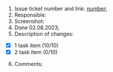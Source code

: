 1. Issue ticket number and link: [number]();
2. Responsible:
3. Screenshot:
4. Done 02.08.2023;
5. Description of changes:
  - [x] 1 task item (10/10)
  - [x] 2 task item (0/10)
6. Сomments:
